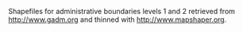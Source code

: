 Shapefiles for administrative boundaries levels 1 and 2 retrieved from http://www.gadm.org and thinned with http://www.mapshaper.org.